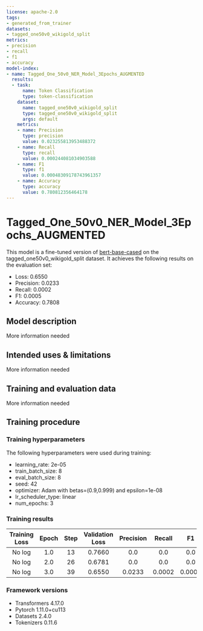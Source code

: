 ```yaml
---
license: apache-2.0
tags:
- generated_from_trainer
datasets:
- tagged_one50v0_wikigold_split
metrics:
- precision
- recall
- f1
- accuracy
model-index:
- name: Tagged_One_50v0_NER_Model_3Epochs_AUGMENTED
  results:
  - task:
      name: Token Classification
      type: token-classification
    dataset:
      name: tagged_one50v0_wikigold_split
      type: tagged_one50v0_wikigold_split
      args: default
    metrics:
    - name: Precision
      type: precision
      value: 0.023255813953488372
    - name: Recall
      type: recall
      value: 0.000244081034903588
    - name: F1
      type: f1
      value: 0.00048309178743961357
    - name: Accuracy
      type: accuracy
      value: 0.780812356464178
---
```


<!-- This model card has been generated automatically according to the information the Trainer had access to. You
should probably proofread and complete it, then remove this comment. -->

# Tagged_One_50v0_NER_Model_3Epochs_AUGMENTED

This model is a fine-tuned version of [bert-base-cased](https://huggingface.co/bert-base-cased) on the tagged_one50v0_wikigold_split dataset.
It achieves the following results on the evaluation set:
- Loss: 0.6550
- Precision: 0.0233
- Recall: 0.0002
- F1: 0.0005
- Accuracy: 0.7808

## Model description

More information needed

## Intended uses & limitations

More information needed

## Training and evaluation data

More information needed

## Training procedure

### Training hyperparameters

The following hyperparameters were used during training:
- learning_rate: 2e-05
- train_batch_size: 8
- eval_batch_size: 8
- seed: 42
- optimizer: Adam with betas=(0.9,0.999) and epsilon=1e-08
- lr_scheduler_type: linear
- num_epochs: 3

### Training results

| Training Loss | Epoch | Step | Validation Loss | Precision | Recall | F1     | Accuracy |
|:-------------:|:-----:|:----:|:---------------:|:---------:|:------:|:------:|:--------:|
| No log        | 1.0   | 13   | 0.7660          | 0.0       | 0.0    | 0.0    | 0.7803   |
| No log        | 2.0   | 26   | 0.6781          | 0.0       | 0.0    | 0.0    | 0.7803   |
| No log        | 3.0   | 39   | 0.6550          | 0.0233    | 0.0002 | 0.0005 | 0.7808   |


### Framework versions

- Transformers 4.17.0
- Pytorch 1.11.0+cu113
- Datasets 2.4.0
- Tokenizers 0.11.6
